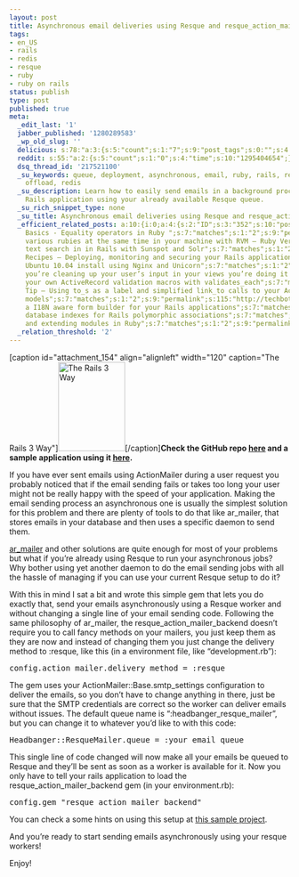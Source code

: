 ```yaml
---
layout: post
title: Asynchronous email deliveries using Resque and resque_action_mailer_backend
tags:
- en_US
- rails
- redis
- resque
- ruby
- ruby on rails
status: publish
type: post
published: true
meta:
  _edit_last: '1'
  jabber_published: '1280289583'
  _wp_old_slug: ''
  delicious: s:78:"a:3:{s:5:"count";s:1:"7";s:9:"post_tags";s:0:"";s:4:"time";s:10:"1281725943";}";
  reddit: s:55:"a:2:{s:5:"count";s:1:"0";s:4:"time";s:10:"1295404654";}";
  dsq_thread_id: '217521100'
  _su_keywords: queue, deployment, asynchronous, email, ruby, rails, resque, scalability,
    offload, redis
  _su_description: Learn how to easily send emails in a background process from your
    Rails application using your already available Resque queue.
  _su_rich_snippet_type: none
  _su_title: Asynchronous email deliveries using Resque and resque_action_mailer_backend
  _efficient_related_posts: a:10:{i:0;a:4:{s:2:"ID";s:3:"352";s:10:"post_title";s:41:"Ruby
    Basics - Equality operators in Ruby ";s:7:"matches";s:1:"2";s:9:"permalink";s:62:"http://techbot.me/2011/05/ruby-basics-equality-operators-ruby/";}i:1;a:4:{s:2:"ID";s:3:"162";s:10:"post_title";s:90:"Handling
    various rubies at the same time in your machine with RVM – Ruby Version Manager";s:7:"matches";s:1:"2";s:9:"permalink";s:123:"http://techbot.me/2011/01/handling-various-rubies-at-the-same-time-in-your-machine-with-rvm-%e2%80%93-ruby-version-manager/";}i:2;a:4:{s:2:"ID";s:3:"134";s:10:"post_title";s:50:"Full
    text search in in Rails with Sunspot and Solr";s:7:"matches";s:1:"2";s:9:"permalink";s:77:"http://techbot.me/2011/01/full-text-search-in-in-rails-with-sunspot-and-solr/";}i:3;a:4:{s:2:"ID";s:3:"115";s:10:"post_title";s:136:"Deployment
    Recipes – Deploying, monitoring and securing your Rails application to a clean
    Ubuntu 10.04 install using Nginx and Unicorn";s:7:"matches";s:1:"2";s:9:"permalink";s:158:"http://techbot.me/2010/08/deployment-recipes-deploying-monitoring-and-securing-your-rails-application-to-a-clean-ubuntu-10-04-install-using-nginx-and-unicorn/";}i:4;a:4:{s:2:"ID";s:2:"98";s:10:"post_title";s:81:"If
    you’re cleaning up your user’s input in your views you’re doing it wrong";s:7:"matches";s:1:"2";s:9:"permalink";s:126:"http://techbot.me/2009/11/if-you%e2%80%99re-cleaning-up-your-user%e2%80%99s-input-in-your-views-you%e2%80%99re-doing-it-wrong/";}i:5;a:4:{s:2:"ID";s:2:"93";s:10:"post_title";s:68:"Building
    your own ActiveRecord validation macros with validates_each";s:7:"matches";s:1:"2";s:9:"permalink";s:95:"http://techbot.me/2009/09/building-your-own-activerecord-validation-macros-with-validates_each/";}i:6;a:4:{s:2:"ID";s:2:"53";s:10:"post_title";s:92:"Quick
    Tip – Using to_s as a label and simplified link_to calls to your ActiveRecord
    models";s:7:"matches";s:1:"2";s:9:"permalink";s:115:"http://techbot.me/2009/06/quick-tip-using-to_s-as-a-label-and-simplified-link_to-calls-to-your-activerecord-models/";}i:7;a:4:{s:2:"ID";s:2:"45";s:10:"post_title";s:62:"Building
    a I18N aware form builder for your Rails applications";s:7:"matches";s:1:"2";s:9:"permalink";s:89:"http://techbot.me/2009/06/building-a-i18n-aware-form-builder-for-your-rails-applications/";}i:8;a:4:{s:2:"ID";s:2:"16";s:10:"post_title";s:60:"Handling
    database indexes for Rails polymorphic associations";s:7:"matches";s:1:"2";s:9:"permalink";s:87:"http://techbot.me/2008/09/handling-database-indexes-for-rails-polymorphic-associations/";}i:9;a:4:{s:2:"ID";s:2:"12";s:10:"post_title";s:39:"Including
    and extending modules in Ruby";s:7:"matches";s:1:"2";s:9:"permalink";s:66:"http://techbot.me/2008/09/including-and-extending-modules-in-ruby/";}}
  _relation_threshold: '2'
---
```

[caption id="attachment_154" align="alignleft" width="120" caption="The Rails 3 Way"]<a href="http://www.amazon.com/gp/product/0321601661?ie=UTF8&amp;tag=ultimaspalavr-20&amp;linkCode=as2&amp;camp=1789&amp;creative=390957&amp;creativeASIN=0321601661"><img src="http://techbot.me/wp-content/uploads/2011/01/rails3.jpg" alt="The Rails 3 Way" title="The Rails 3 Way" width="120" height="160" class="size-full wp-image-154" /></a>[/caption]<strong>Check the GitHub repo <a href="http://github.com/mauricio/resque_action_mailer_backend">here</a> and a sample application using it <a href="http://github.com/mauricio/resque_action_mailer_backend_example">here</a>.</strong>

If you have ever sent emails using ActionMailer during a user request you probably noticed that if the email sending fails or takes too long your user might not be really happy with the speed of your application. Making the email sending process an asynchronous one is usually the simplest solution for this problem and there are plenty of tools to do that like ar_mailer, that stores emails in your database and then uses a specific daemon to send them.

<!--more-->

<a href="http://seattlerb.rubyforge.org/ar_mailer/">ar_mailer</a> and other solutions are quite enough for most of your problems but what if you’re already using Resque to run your asynchronous jobs? Why bother using yet another daemon to do the email sending jobs with all the hassle of managing if you can use your current Resque setup to do it?

With this in mind I sat a bit and wrote this simple gem that lets you do exactly that, send your emails asynchronously using a Resque worker and without changing a single line of your email sending code. Following the same philosophy of ar_mailer, the resque_action_mailer_backend doesn’t require you to call fancy methods on your mailers, you just keep them as they are now and instead of changing them you just change the delivery method to :resque, like this (in a environment file, like “development.rb”):

<pre class="brush:ruby">config.action_mailer.delivery_method = :resque</pre>

The gem uses your ActionMailer::Base.smtp_settings configuration to deliver the emails, so you don’t have to change anything in there, just be sure that the SMTP credentials are correct so the worker can deliver emails without issues. The default queue name is “:headbanger_resque_mailer”, but you can change it to whatever you’d like to with this code:

<pre class="brush:ruby">Headbanger::ResqueMailer.queue = :your_email_queue</pre>

This single line of code changed will now make all your emails be queued to Resque and they’ll be sent as soon as a worker is available for it. Now you only have to tell your rails application to load the resque_action_mailer_backend gem (in your environment.rb):

<pre class="brush:ruby">config.gem &quot;resque_action_mailer_backend&quot;</pre>

You can check a some hints on using this setup at <a href="http://github.com/mauricio/resque_action_mailer_backend_example">this sample project</a>.

And you’re ready to start sending emails asynchronously using your resque workers!

Enjoy!
